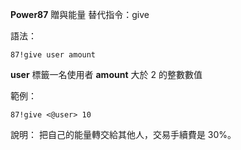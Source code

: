 **Power87** 贈與能量
替代指令：give

語法：
```
87!give user amount
```
__user__ 標籤一名使用者
__amount__ 大於 2 的整數數值

範例：
```
87!give <@user> 10
```
說明：
把自己的能量轉交給其他人，交易手續費是 30%。
